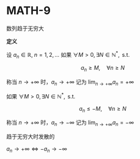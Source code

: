 # MATH-9

数列趋于无穷大

**定义**

设 $a_{n}\in \mathbb{R},\; n=1,2,\dots$ 如果 $\forall M>0,\exists N\in \mathbb{N}^{*},\text{ s.t.}$

$$
a_{n}\geq M, \quad \forall n \geq N
$$

称当 $n \to +\infty$ 时，$a_{n}\to +\infty$ 记为 $\lim_{ n \to +\infty }a_{n}=+\infty$

如果 $\forall M>0,\exists N\in \mathbb{N}^{*},\text{ s.t. }$

$$
a_{n}\leq-M,\quad \forall n\geq N
$$

称当 $n\to +\infty$ 时，$a_{n}\to -\infty$ 记为 $\lim_{ n \to +\infty }a_{n}=-\infty$

趋于无穷大时发散的

$a_{n}\to +\infty \iff -a_{n} \to -\infty$

